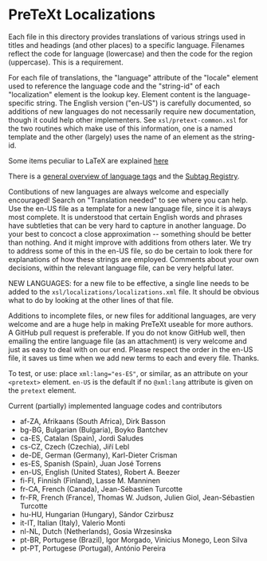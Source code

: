 <!--********************************************************************
Copyright 2013-2021 Robert A. Beezer

This file is part of PreTeXt.

PreTeXt is free software: you can redistribute it and/or modify
it under the terms of the GNU General Public License as published by
the Free Software Foundation, either version 2 or version 3 of the
License (at your option).

PreTeXt is distributed in the hope that it will be useful,
but WITHOUT ANY WARRANTY; without even the implied warranty of
MERCHANTABILITY or FITNESS FOR A PARTICULAR PURPOSE.  See the
GNU General Public License for more details.

You should have received a copy of the GNU General Public License
along with PreTeXt.  If not, see <http://www.gnu.org/licenses/>.
*********************************************************************-->

PreTeXt Localizations
=====================

Each file in this directory provides translations of various strings used in titles and headings (and other places) to a specific language.  Filenames reflect the code for language (lowercase) and then the code for the region (uppercase).  This is a requirement.

For each file of translations, the "language" attribute of the "locale" element used to reference the language code and the "string-id" of each "localization" element is the lookup key. Element content is the language-specific string. The English version ("en-US") is carefully documented, so additions of new languages do not necessarily require new documentation, though it could help other implementers. See `xsl/pretext-common.xsl` for the two routines which make use of this information, one is a named template and the other (largely) uses the name of an element as the string-id.

Some items peculiar to LaTeX are explained [here](http://www.tex.ac.uk/cgi-bin/texfaq2html?label=fixnam)

There is a [general overview of language tags](http://www.w3.org/International/articles/language-tags/) and the [Subtag Registry](http://www.iana.org/assignments/language-subtag-registry/language-subtag-registry).

Contibutions of new languages are always welcome and especially encouraged! Search on "Translation needed" to see where you can help. Use the  en-US  file as a template for a new language file, since it is always most complete.  It is understood that certain English words and phrases have subtleties that can be very hard to capture in another language.  Do your best to concoct a close approximation -- something should be better than nothing.  And it might improve with additions from others later.  We try to address some of this in the  en-US  file, so do be certain to look there for explanations of how these strings are employed.  Comments about your own decisions, within the relevant language file, can be very helpful later.

NEW LANGUAGES: for a new file to be effective, a single line needs to be added to the `xsl/localizations/localizations.xml` file.  It should be obvious what to do by looking at the other lines of that file.

Additions to incomplete files, or new files for additional languages, are very welcome and are a huge help in making PreTeXt useable for more authors.  A GitHub pull request is preferable.  If you do not know GitHub well, then emailing the entire language file (as an attachment) is very welcome and just as easy to deal with on our end.  Please respect the order in the en-US file, it saves us time when we add new terms to each and every file.  Thanks.

To test, or use: place  `xml:lang="es-ES"`, or similar, as an attribute on your `<pretext>` element.  `en-US` is the default if no `@xml:lang` attribute is given on the `pretext` element.

Current (partially) implemented language codes and contributors
* af-ZA, Afrikaans (South Africa), Dirk Basson
* bg-BG, Bulgarian (Bulgaria), Boyko Bantchev
* ca-ES, Catalan (Spain), Jordi Saludes
* cs-CZ, Czech (Czechia), Jiří Lebl
* de-DE, German (Germany), Karl-Dieter Crisman
* es-ES, Spanish (Spain), Juan José Torrens
* en-US, English (United States), Robert A. Beezer
* fi-FI, Finnish (Finland), Lasse M. Manninen
* fr-CA, French (Canada), Jean-Sébastien Turcotte
* fr-FR, French (France), Thomas W. Judson, Julien Giol, Jean-Sébastien Turcotte
* hu-HU, Hungarian (Hungary), Sándor Czirbusz
* it-IT, Italian (Italy), Valerio Monti
* nl-NL, Dutch (Netherlands), Gosia Wrzesinska
* pt-BR, Portugese (Brazil), Igor Morgado, Vinicius Monego, Leon Silva
* pt-PT, Portugese (Portugal), António Pereira
